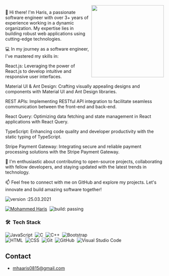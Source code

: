<img align='right' src="https://media.giphy.com/media/M9gbBd9nbDrOTu1Mqx/giphy.gif" width="230">

👋 Hi there! I'm Haris, a passionate software engineer with over 3+ years of experience working in a dynamic organization. My expertise lies in building robust web applications using cutting-edge technologies.

💻 In my journey as a software engineer, I've mastered my skills in:

React.js: Leveraging the power of React.js to develop intuitive and responsive user interfaces.

Material UI & Ant Design: Crafting visually appealing designs and components with Material UI and Ant Design libraries.

REST APIs: Implementing RESTful API integration to facilitate seamless communication between the front-end and back-end.

React Query: Optimizing data fetching and state management in React applications with React Query.

TypeScript: Enhancing code quality and developer productivity with the static typing of TypeScript.

Stripe Payment Gateway: Integrating secure and reliable payment processing solutions with the Stripe Payment Gateway.

🚀 I'm enthusiastic about contributing to open-source projects, collaborating with fellow developers, and staying updated with the latest trends in technology.

📫 Feel free to connect with me on GitHub and explore my projects. Let's innovate and build amazing software together!

![version :25.03.2021](https://img.shields.io/badge/version-25.03.2021-informational) &nbsp;

[![Mohammed Haris](https://img.shields.io/github/followers/AbhishekSinghDhadwal?label=follow&style=social)](https://github.com/MohammedHaris96)&nbsp;
![build: passing](https://img.shields.io/badge/build-passing-success)

### 🛠 &nbsp;Tech Stack
![JavaScript](https://img.shields.io/badge/-JavaScript-05122A?style=flat&logo=javascript)&nbsp;
![C](https://img.shields.io/badge/-C-05122A?style=flat&logo=C&logoColor=A8B9CC)&nbsp;
![C++](https://img.shields.io/badge/-C++-05122A?style=flat&logo=C%2B%2B&logoColor=00599C)&nbsp;
![Bootstrap](https://img.shields.io/badge/-Bootstrap-05122A?style=flat&logo=bootstrap&logoColor=563D7C)\
![HTML](https://img.shields.io/badge/-HTML-05122A?style=flat&logo=HTML5)&nbsp;
![CSS](https://img.shields.io/badge/-CSS-05122A?style=flat&logo=CSS3&logoColor=1572B6)&nbsp;
![Git](https://img.shields.io/badge/-Git-05122A?style=flat&logo=git)&nbsp;
![GitHub](https://img.shields.io/badge/-GitHub-05122A?style=flat&logo=github)&nbsp;
![Visual Studio Code](https://img.shields.io/badge/-Visual%20Studio%20Code-05122A?style=flat&logo=visual-studio-code&logoColor=007ACC)&nbsp;

## Contact
- mhaaris0815@gmail.com
